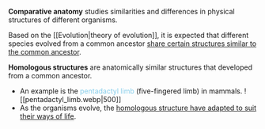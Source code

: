 **Comparative anatomy** studies similarities and differences in physical structures of different organisms.

Based on the [[Evolution|theory of evolution]], it is expected that different species evolved from a common ancestor <u>share certain structures similar to the common ancestor</u>.

**Homologous structures** are anatomically similar structures that developed from a common ancestor.
- An example is the <span style="color: skyblue">pentadactyl limb</span> (five-fingered limb) in mammals.
  ![[pentadactyl_limb.webp|500]]
- As the organisms evolve, the <u>homologous structure have adapted to suit their ways of life</u>.
